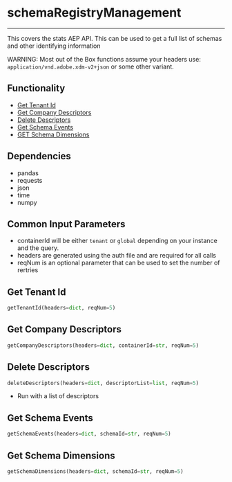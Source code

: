 # schemaRegistryManagement
-----------------------
This covers the stats AEP API. This can be used to get a full list of schemas and other identifying information

WARNING: Most out of the Box functions assume your headers use: `application/vnd.adobe.xdm-v2+json` or some other variant.

## Functionality
* [Get Tenant Id](https://github.com/jaytmii/py2AdobeDocs/blob/main/docs/schemaRegistryManagement.md#get-tenant-id)
* [Get Company Descriptors](https://github.com/jaytmii/py2AdobeDocs/blob/main/docs/schemaRegistryManagement.md#get-company-descriptors)
* [Delete Descriptors](https://github.com/jaytmii/py2AdobeDocs/blob/main/docs/schemaRegistryManagement.md#delete-descriptors)
* [Get Schema Events](https://github.com/jaytmii/py2AdobeDocs/blob/main/docs/schemaRegistryManagement.md#get-schema-events)
* [GET Schema Dimensions](https://github.com/jaytmii/py2AdobeDocs/blob/main/docs/schemaRegistryManagement.md#get-schema-dimensions)


## Dependencies
* pandas
* requests
* json
* time
* numpy

## Common Input Parameters
* containerId will be either `tenant` or `global` depending on your instance and the query.
* headers are generated using the auth file and are required for all calls
* reqNum is an optional parameter that can be used to set the number of rertries

## Get Tenant Id
```python
getTenantId(headers=dict, reqNum=5)
```

## Get Company Descriptors
```python
getCompanyDescriptors(headers=dict, containerId=str, reqNum=5)
```

## Delete Descriptors
```python
deleteDescriptors(headers=dict, descriptorList=list, reqNum=5)
```
* Run with a list of descriptors

## Get Schema Events
```python
getSchemaEvents(headers=dict, schemaId=str, reqNum=5)
```

## Get Schema Dimensions
```python
getSchemaDimensions(headers=dict, schemaId=str, reqNum=5)
```
